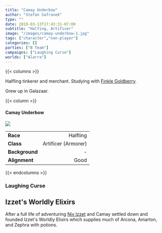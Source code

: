 ```yaml
---
title: "Camay Underbow"
author: "Stefan Safranek"
type: ""
date: 2018-03-13T17:43:31-07:00
subtitle: "Halfing, Artificer"
image: "/images/camay-underbow-1.jpg"
tags: ["character","non-player"]
categories: []
parties: ["B Team"]
campaigns: ["Laughing Curse"]
worlds: ["Alarra"]
---
```


{{< columns >}}

Halfling tinkerer and merchant. Studying with [Finkle Goldberry](/characters/finkle_goldberry).

Grew up in Galazaar.

{{< column >}}

<div class="description-table">

#### Camay Underbow

<img src="/images/camay-underbow-1.jpg" class="portrait">

|                   |                     |
| ----------------- | -------------------:|
| <b>Race</b>       | Halfling	          |
| <b>Class</b>      | Artificer (Armorer) |
| <b>Background</b> | -                   |
| <b>Alignment</b>  | Good                |

</div>

{{< endcolumns >}}


### Laughing Curse


## Izzet's Worldly Elixirs

After a full life of adventuring [Niv Izzet](/characters/niv-izzet) and Camay settled down and founded Izzet's Worldly Elixirs which supplies much of Arcona, Amarton, and Zephra with potions.

